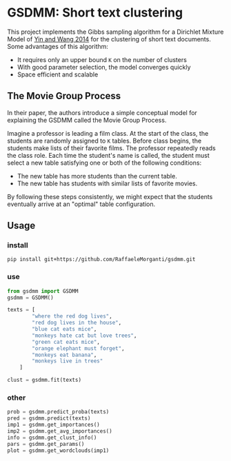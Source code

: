 # GSDMM: Short text clustering

This project implements the Gibbs sampling algorithm for a Dirichlet Mixture Model of [Yin and Wang 2014](https://pdfs.semanticscholar.org/058a/d0815ce350f0e7538e00868c762be78fe5ef.pdf) for the 
clustering of short text documents. 
Some advantages of this algorithm:
 - It requires only an upper bound `K` on the number of clusters
 - With good parameter selection, the model converges quickly
 - Space efficient and scalable

## The Movie Group Process

In their paper, the authors introduce a simple conceptual model for explaining the GSDMM called the Movie Group Process.

Imagine a professor is leading a film class. At the start of the class, the students
are randomly assigned to `K` tables. Before class begins, the students make lists of
their favorite films. The professor repeatedly reads the class role. Each time the student's name is called,
the student must select a new table satisfying one or both of the following conditions:

- The new table has more students than the current table.
- The new table has students with similar lists of favorite movies.

By following these steps consistently, we might expect that the students eventually arrive at an "optimal" table configuration.

## Usage

### install
```
pip install git+https://github.com/RaffaeleMorganti/gsdmm.git
```

### use
```python
from gsdmm import GSDMM
gsdmm = GSDMM()

texts = [
        "where the red dog lives",
        "red dog lives in the house",
        "blue cat eats mice",
        "monkeys hate cat but love trees",
        "green cat eats mice",
        "orange elephant must forget",
        "monkeys eat banana",
        "monkeys live in trees"
    ]

clust = gsdmm.fit(texts)
```

### other
```python
prob = gsdmm.predict_proba(texts)
pred = gsdmm.predict(texts)
imp1 = gsdmm.get_importances()
imp2 = gsdmm.get_avg_importances()
info = gsdmm.get_clust_info()
pars = gsdmm.get_params()
plot = gsdmm.get_wordclouds(imp1)
```
